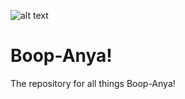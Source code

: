 ![alt text](https://media3.giphy.com/media/n68F3TASJ9jfJIenCB/200w.gif?cid=82a1493baf7n7eszioa7vgz1g2zy5ry1irbji1f9cssk1pfv&rid=200w.gif&ct=g)
# Boop-Anya!
The repository for all things Boop-Anya!

